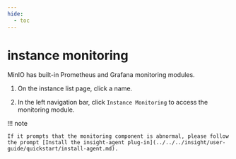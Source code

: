 ```yaml
---
hide:
  - toc
---
```


# instance monitoring

MinIO has built-in Prometheus and Grafana monitoring modules.

1. On the instance list page, click a name.

    

2. In the left navigation bar, click `Instance Monitoring` to access the monitoring module.

    

!!! note

    If it prompts that the monitoring component is abnormal, please follow the prompt [Install the insight-agent plug-in](../../../insight/user-guide/quickstart/install-agent.md).

<!-- The specific meaning of each monitoring indicator will be added later (@justedennnnn). -->